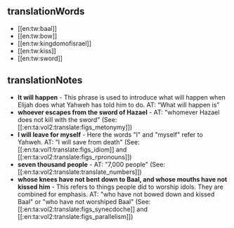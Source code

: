 ## translationWords

* [[en:tw:baal]]
* [[en:tw:bow]]
* [[en:tw:kingdomofisrael]]
* [[en:tw:kiss]]
* [[en:tw:sword]]

## translationNotes

* **It will happen** - This phrase is used to introduce what will happen when Elijah does what Yahweh has told him to do. AT: “What will happen is”
* **whoever escapes from the sword of Hazael** - AT: "whomever Hazael does not kill with the sword" (See: [[:en:ta:vol2:translate:figs_metonymy]])
* **I will leave for myself** - Here the words "I" and "myself" refer to Yahweh. AT: "I will save from death" (See: [[:en:ta:vol1:translate:figs_idiom]] and [[:en:ta:vol2:translate:figs_rpronouns]])
* **seven thousand people** - AT: "7,000 people" (See: [[:en:ta:vol2:translate:translate_numbers]])
* **whose knees have not bent down to Baal, and whose mouths have not kissed him** - This refers to things people did to worship idols. They are combined for emphasis. AT: "who have not bowed down and kissed Baal" or "who have not worshiped Baal" (See: [[:en:ta:vol2:translate:figs_synecdoche]] and [[:en:ta:vol2:translate:figs_parallelism]])
